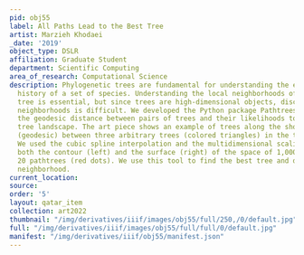 ```yaml
---
pid: obj55
label: All Paths Lead to the Best Tree
artist: Marzieh Khodaei
_date: '2019'
object_type: DSLR
affiliation: Graduate Student
department: Scientific Computing
area_of_research: Computational Science
description: Phylogenetic trees are fundamental for understanding the evolutionary
  history of a set of species. Understanding the local neighborhoods of a phylogenetic
  tree is essential, but since trees are high-dimensional objects, discussing these
  neighborhoods is difficult. We developed the Python package Pathtrees that uses
  the geodesic distance between pairs of trees and their likelihoods to build a continuous
  tree landscape. The art piece shows an example of trees along the shortest path
  (geodesic) between three arbitrary trees (colored triangles) in the tree space.
  We used the cubic spline interpolation and the multidimensional scaling  to display
  both the contour (left) and the surface (right) of the space of 1,000 trees and
  20 pathtrees (red dots). We use this tool to find the best tree and describe its
  neighborhood.
current_location: 
source: 
order: '5'
layout: qatar_item
collection: art2022
thumbnail: "/img/derivatives/iiif/images/obj55/full/250,/0/default.jpg"
full: "/img/derivatives/iiif/images/obj55/full/full/0/default.jpg"
manifest: "/img/derivatives/iiif/obj55/manifest.json"
---
```


